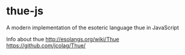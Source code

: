 # thue-js
A modern implementation of the esoteric language thue in JavaScript


Info about thue
http://esolangs.org/wiki/Thue
https://github.com/jcolag/Thue/
